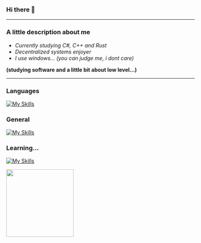 ### Hi there 👋

-----------

### A little description about me

- _Currently studying C#, C++ and Rust_
- _Decentralized systems enjoyer_
- _I use windows... (you can judge me, i dont care)_
 
**(studying software and a little bit about low level...)**

-----------

### Languages
[![My Skills](https://skills.thijs.gg/icons?i=js,ts,c)](https://skills.thijs.gg)

### General
[![My Skills](https://skills.thijs.gg/icons?i=next,react,nodejs,mongodb)](https://skills.thijs.gg)

### Learning...
[![My Skills](https://skills.thijs.gg/icons?i=py,cs,cpp,rust)](https://skills.thijs.gg)

<img height="180em" src="https://github-readme-stats.vercel.app/api/top-langs/?username=SerjeiMikailov&layout=compact&langs_count=8&theme=dracula"/>
